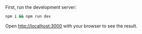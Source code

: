 First, run the development server:

```bash
npm i && npm run dev
```

Open [http://localhost:3000](http://localhost:3000) with your browser to see the result.


